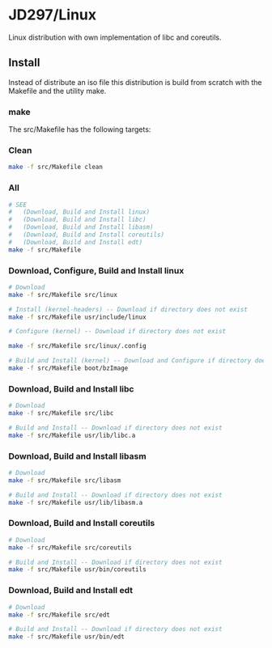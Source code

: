 # JD297/Linux

Linux distribution with own implementation of libc and coreutils.

## Install

Instead of distribute an iso file this distribution is build from scratch with the Makefile and the utility make.

### make

The src/Makefile has the following targets:

### Clean

```sh
make -f src/Makefile clean
```

### All

```sh
# SEE
#	(Download, Build and Install linux)
#	(Download, Build and Install libc)
#	(Download, Build and Install libasm)
#	(Download, Build and Install coreutils)
#	(Download, Build and Install edt)
make -f src/Makefile
```

### Download, Configure, Build and Install linux

```sh
# Download
make -f src/Makefile src/linux

# Install (kernel-headers) -- Download if directory does not exist
make -f src/Makefile usr/include/linux

# Configure (kernel) -- Download if directory does not exist

make -f src/Makefile src/linux/.config

# Build and Install (kernel) -- Download and Configure if directory does not exist
make -f src/Makefile boot/bzImage
```

### Download, Build and Install libc

```sh
# Download
make -f src/Makefile src/libc

# Build and Install -- Download if directory does not exist
make -f src/Makefile usr/lib/libc.a
```

### Download, Build and Install libasm

```sh
# Download
make -f src/Makefile src/libasm

# Build and Install -- Download if directory does not exist
make -f src/Makefile usr/lib/libasm.a
```

### Download, Build and Install coreutils

```sh
# Download
make -f src/Makefile src/coreutils

# Build and Install -- Download if directory does not exist
make -f src/Makefile usr/bin/coreutils
```

### Download, Build and Install edt

```sh
# Download
make -f src/Makefile src/edt

# Build and Install -- Download if directory does not exist
make -f src/Makefile usr/bin/edt
```
